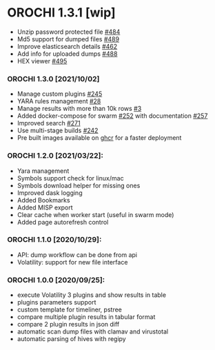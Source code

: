# OROCHI 1.3.1 [wip]
- Unzip password protected file [#484](https://github.com/LDO-CERT/orochi/issues/484)
- Md5 support for dumped files [#489](https://github.com/LDO-CERT/orochi/issues/489)
- Improve elasticsearch details [#462](https://github.com/LDO-CERT/orochi/issues/462)
- Add info for uploaded dumps [#488](https://github.com/LDO-CERT/orochi/issues/488)
- HEX viewer [#495](https://github.com/LDO-CERT/orochi/issues/495)

### OROCHI 1.3.0 [2021/10/02]
- Manage custom plugins [#245](https://github.com/LDO-CERT/orochi/issues/245)
- YARA rules management [#28](https://github.com/LDO-CERT/orochi/issues/28)
- Manage results with more than 10k rows [#3](https://github.com/LDO-CERT/orochi/issues/3)
- Added docker-compose for swarm [#252](https://github.com/LDO-CERT/orochi/issues/252) with documentation [#257](https://github.com/LDO-CERT/orochi/issues/257)
- Improved search [#271](https://github.com/LDO-CERT/orochi/issues/271)
- Use multi-stage builds [#242](https://github.com/LDO-CERT/orochi/issues/242)
- Pre built images available on [ghcr](https://github.com/orgs/LDO-CERT/packages?repo_name=orochi) for a faster deployment

### OROCHI 1.2.0  [2021/03/22]:
- Yara management
- Symbols support check for linux/mac
- Symbols download helper for missing ones
- Improved dask logging
- Added Bookmarks
- Added MISP export
- Clear cache when worker start (useful in swarm mode)
- Added page autorefresh control

### OROCHI 1.1.0 [2020/10/29]:
- API: dump workflow can be done from api
- Volatility: support for new file interface

### OROCHI 1.0.0 [2020/09/25]:
- execute Volatility 3 plugins and show results in table
- plugins parameters support
- custom template for timeliner, pstree
- compare multiple plugin results in tabular format
- compare 2 plugin results in json diff
- automatic scan dump files with clamav and virustotal
- automatic parsing of hives with regipy
